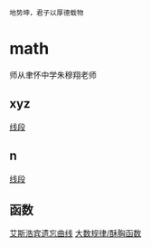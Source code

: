 `地势坤，君子以厚德载物`

# math

师从聿怀中学朱穆翔老师

## xyz

[线段](xyz/ab.md)

## n

[线段](n/ab.md)

## 函数

[艾斯浩宾遗忘曲线](function/forgetting-curve.md)
[大数规律/酥胸函数](function/Standard_deviation_diagram_micro.md)


